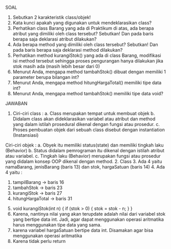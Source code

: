 SOAL
1. Sebutkan 2 karakteristik class/objek!
2. Kata kunci apakah yang digunakan untuk mendeklarasikan class?
3. Perhatikan class Barang yang ada di Praktikum di atas, ada berapa atribut yang dimiliki oleh class tersebut? Sebutkan! Dan pada baris berapa saja deklarasi atribut dilakukan?
4. Ada berapa method yang dimiliki oleh class tersebut? Sebutkan! Dan pada baris berapa saja deklarasi method dilakukan?
5. Perhatikan method kurangiStok() yang ada di class Barang, modifikasi isi method tersebut sehingga proses pengurangan hanya dilakukan jika stok masih ada (masih lebih besar dari 0)
6. Menurut Anda, mengapa method tambahStok() dibuat dengan memiliki 1 parameter berupa bilangan int?
7. Menurut Anda, mengapa method hitungHargaTotal() memiliki tipe data int?
8. Menurut Anda, mengapa method tambahStok() memiliki tipe data void?

JAWABAN

1. Ciri-ciri class :
a. Class merupakan tempat untuk membuat objek 
b. Didalam class akan dideklarasikan variabel atau atribut dan method yang dalam istilah prosedural dikenal dengan fungsi atau prosedur.
c. Proses pembuatan objek dari sebuah class disebut dengan instantiation (Instansiasi)

Ciri-ciri objek :
a. Obyek itu memiliki status(state) dan memiliki tingkah laku (Behavior)
b. Status didalam pemrograman itu dikenal dengan istilah atribut atau variabel.
c. Tingkah laku (Behavior) merupakan fungsi atau prosedur yang didalam konsep OOP dikenal dengan method.
2. Class
3. Ada 4 yaitu namaBarang, jenisBarang (baris 13) dan stok, hargaSatuan (baris 14)
4. Ada 4 yaitu :
1) tampilBarang -> baris 16
2) tambahStok -> baris 23
3) kurangiStok -> baris 27
4) hitungHargaTotal -> baris 31
5. void kurangiStok(int n) {
        if (stok > 0) {
            stok = stok - n;
        }
    }
6. Karena, nantinya nilai yang akan terupdate adalah nilai dari variabel stok yang bertipe data int. Jadi, agar dapat menggunakan operasi aritmatika harus menggunakan tipe data yang sama.
7. karena variabel hargaSatuan bertipe data int. Disamakan agar bisa menggunakan operasi aritmatika
8. Karena tidak perlu return